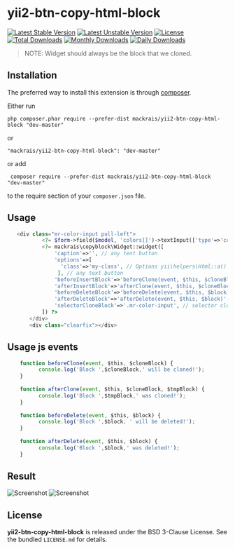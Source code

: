 # yii2-btn-copy-html-block

[![Latest Stable Version](https://poser.pugx.org/mackrais/yii2-btn-copy-html-block/v/stable)](https://packagist.org/packages/mackrais/yii2-btn-copy-html-block)
[![Latest Unstable Version](https://poser.pugx.org/mackrais/yii2-btn-copy-html-block/v/unstable)](https://packagist.org/packages/mackrais/yii2-btn-copy-html-block)
[![License](https://poser.pugx.org/mackrais/yii2-btn-copy-html-block/license)](https://packagist.org/packages/mackrais/yii2-btn-copy-html-block)
[![Total Downloads](https://poser.pugx.org/mackrais/yii2-btn-copy-html-block/downloads)](https://packagist.org/packages/mackrais/yii2-btn-copy-html-block)
[![Monthly Downloads](https://poser.pugx.org/mackrais/yii2-btn-copy-html-block/d/monthly)](https://packagist.org/packages/mackrais/yii2-btn-copy-html-block)
[![Daily Downloads](https://poser.pugx.org/mackrais/yii2-btn-copy-html-block/d/daily)](https://packagist.org/packages/mackrais/yii2-btn-copy-html-block)


> NOTE: Widget should always be the block that we cloned.


Installation
------------

The preferred way to install this extension is through [composer](http://getcomposer.org/download/).

Either run

```
php composer.phar require --prefer-dist mackrais/yii2-btn-copy-html-block "dev-master"
```

or 

```
"mackrais/yii2-btn-copy-html-block": "dev-master"
```
or add

```
 composer require --prefer-dist mackrais/yii2-btn-copy-html-block "dev-master"
```

to the require section of your `composer.json` file.

## Usage

```php
   <div class="mr-color-input pull-left">
           <?= $form->field($model, 'colors[]')->textInput(['type'=>'color','class'=>'product-color-input '])->label(false) ?>
           <?= mackrais\copyblock\Widget::widget([
               'caption'=>'', // any text button
               'options'=>[
                 'class'=>'my-class', // Options yii\helpers\Html::a()  
                ], // any text button
               'beforeInsertBlock'=>'beforeClone(event, $this, $cloneBlock)', // 
               'afterInsertBlock'=>'afterClone(event, $this, $cloneBlock, $tmpBlock)', // 
               'beforeDeleteBlock'=>'beforeDelete(event, $this, $block)', // 
               'afterDeleteBlock'=>'afterDelete(event, $this, $block)', // 
               'selectorCloneBlock'=>'.mr-color-input', // selector clone block
           ]) ?>
       </div>
       <div class="clearfix"></div>

```
## Usage js events

```js
    function beforeClone(event, $this, $cloneBlock) {
          console.log('Block ',$cloneBlock,' will be cloned!');
    }
    
    function afterClone(event, $this, $cloneBlock, $tmpBlock) {
          console.log('Block ',$tmpBlock,' was cloned!');
    }
    
    function beforeDelete(event, $this, $block) {
          console.log('Block ',$block, ' will be deleted!');
    }
    
    function afterDelete(event, $this, $block) {
          console.log('Block ',$block,' was deleted!');
    }

```

## Result

![Screenshot](https://archive.org/download/screen-yii2-btn-copy-html-block/screen-yii2-btn-copy-html-block.png)
![Screenshot](https://archive.org/download/screen-yii2-btn-copy-html-block1/screen-yii2-btn-copy-html-block1.png)



## License

**yii2-btn-copy-html-block** is released under the BSD 3-Clause License. See the bundled `LICENSE.md` for details.
